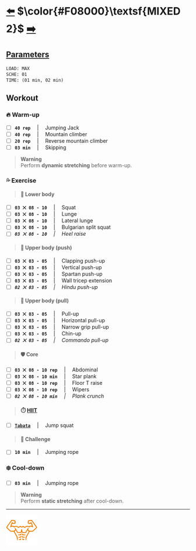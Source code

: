 # [:arrow_left:][prev] $\color{#F08000}\textsf{MIXED 2}$ [:arrow_right:][next]

## [Parameters]

```text
LOAD: MAX
SCHE: 01
TIME: (01 min, 02 min)
```

## Workout

### :fire: Warm\-up

+ [ ] **`40 rep`** &emsp;\|&emsp; Jumping Jack
+ [ ] **`40 rep`** &emsp;\|&emsp; Mountain climber
+ [ ] **`20 rep`** &emsp;\|&emsp; Reverse mountain climber
+ [ ] **`03 min`** &emsp;\|&emsp; Skipping

> **Warning**  
> Perform **dynamic stretching** before warm\-up\.

### :sweat_drops: Exercise

> #### :leg: Lower body

+ [ ] **`03 ⨉ 08 - 10`** &emsp;\|&emsp; Squat
+ [ ] **`03 ⨉ 08 - 10`** &emsp;\|&emsp; Lunge
+ [ ] **`03 ⨉ 08 - 10`** &emsp;\|&emsp; Lateral lunge
+ [ ] **`03 ⨉ 08 - 10`** &emsp;\|&emsp; Bulgarian split squat
+ [ ] _**`03 ⨉ 08 - 10`** &emsp;\|&emsp; Heel raise_

> #### :muscle: Upper body \(push\)

+ [ ] **`03 ⨉ 03 - 05`** &emsp;\|&emsp; Clapping push\-up
+ [ ] **`03 ⨉ 03 - 05`** &emsp;\|&emsp; Vertical push\-up
+ [ ] **`03 ⨉ 03 - 05`** &emsp;\|&emsp; Spartan push\-up
+ [ ] **`03 ⨉ 03 - 05`** &emsp;\|&emsp; Wall tricep extension
+ [ ] _**`02 ⨉ 03 - 05`** &emsp;\|&emsp; Hindu push\-up_

> #### :muscle: Upper body \(pull\)

+ [ ] **`03 ⨉ 03 - 05`** &emsp;\|&emsp; Pull\-up
+ [ ] **`03 ⨉ 03 - 05`** &emsp;\|&emsp; Horizontal pull\-up
+ [ ] **`03 ⨉ 03 - 05`** &emsp;\|&emsp; Narrow grip pull\-up
+ [ ] **`03 ⨉ 03 - 05`** &emsp;\|&emsp; Chin\-up
+ [ ] _**`02 ⨉ 03 - 05`** &emsp;\|&emsp; Commando pull\-up_

> #### :shield: Core

+ [ ] **`03 ⨉ 08 - 10 rep`** &emsp;\|&emsp; Abdominal
+ [ ] **`03 ⨉ 08 - 10 min`** &emsp;\|&emsp; Star plank
+ [ ] **`03 ⨉ 08 - 10 rep`** &emsp;\|&emsp; Floor T raise
+ [ ] **`03 ⨉ 08 - 10 rep`** &emsp;\|&emsp; Wipers
+ [ ] _**`02 ⨉ 08 - 10 min`** &emsp;\|&emsp; Plank crunch_

> #### :stopwatch: [HIIT][h]

+ [ ] [**`Tabata`**][t] &emsp;\|&emsp; Jump squat

> #### :triangular_flag_on_post: Challenge

+ [ ] **`10 min`** &emsp;\|&emsp; Jumping rope

### :snowflake: Cool\-down

+ [ ] **`03 min`** &emsp;\|&emsp; Jumping rope

> **Warning**  
> Perform **static stretching** after cool\-down\.

---

[![abs](../icons/six_pack_little.svg)](../training-1.md "Training 1")

<!-- predefined -->
[next]: mixed-3.md "Mixed 3 module"
[prev]: mixed-1.md "Mixed 1 module"

<!-- glossary -->
[h]: ../../glossary.md#h "H"
[t]: ../../glossary.md#t "T"

<!-- named -->
[parameters]: ../training-1.md#parameters "Parameters"
